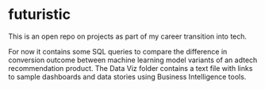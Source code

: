 # futuristic
This is an open repo on projects as part of my career transition into tech.

For now it contains some SQL queries to compare the difference in conversion outcome between machine learning model variants of an adtech recommendation product.
The Data Viz folder contains a text file with links to sample dashboards and data stories using Business Intelligence tools.
